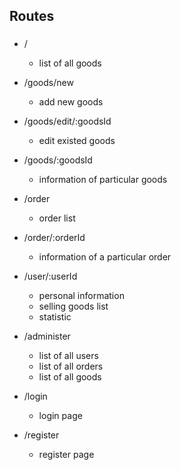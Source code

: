 ## Routes
###
+ /
    + list of all goods

+ /goods/new
    + add new goods
+ /goods/edit/:goodsId
    + edit existed goods

+ /goods/:goodsId
    + information of particular goods

+ /order
    + order list

+ /order/:orderId
    + information of a particular order

+ /user/:userId
    + personal information
    + selling goods list
    + statistic

+ /administer
    + list of all users
    + list of all orders
    + list of all goods

+ /login
    + login page

+ /register
    + register page
